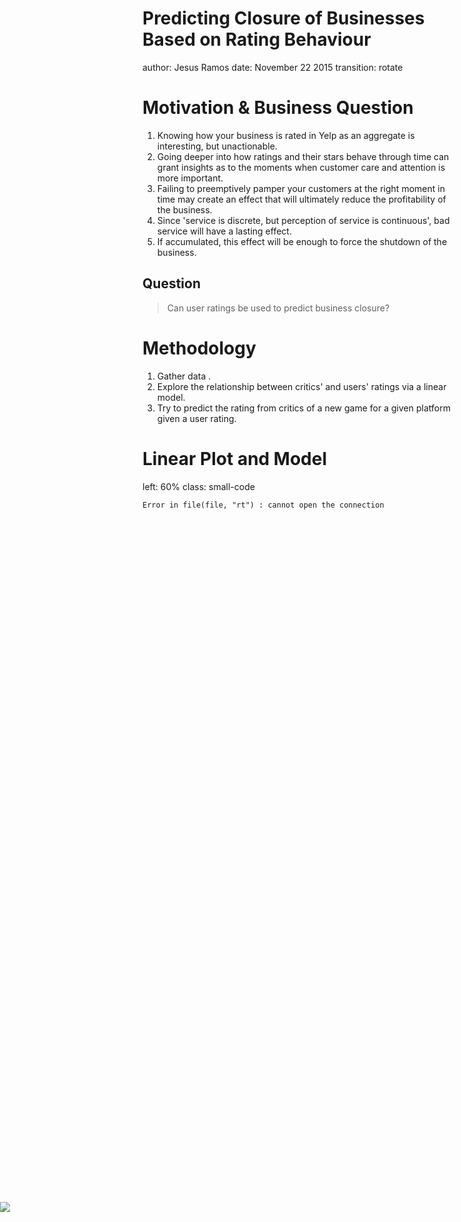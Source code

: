 <style>
.reveal h1, .reveal h2, .reveal h3 {
  word-wrap: normal;
  -moz-hyphens: none;
}

.small-code pre code {
  font-size: 15px;
}

.footer {
    color: black; background: #E8E8E8;
    position: fixed; top: 90%;
    text-align:center; width:100%;
}

.midcenter {
    position: fixed;
    top: 50%;
    left: 50%;
    width: 400px;
    height: 400px;
}

.footer {
    color: black; background: #E8E8E8;
    position: fixed; top: 50%;
    text-align:left; width:100%;
}
</style>

Predicting Closure of Businesses Based on Rating Behaviour
===
author: Jesus Ramos
date: November 22 2015
transition: rotate
<div class="midcenter" style="background-color:transparent; border:0px; box-shadow:none; margin-left:-480px; margin-top:0px;">
<img src="http://vignette2.wikia.nocookie.net/fleck/images/c/c8/Yelp_Logo.png/revision/latest?cb=20110828035920"></img>
</div>

Motivation & Business Question
===
1. Knowing how your business is rated in Yelp as an aggregate is interesting, but unactionable.
2. Going deeper into how ratings and their stars behave through time can grant insights as to the moments when customer care and attention is more important.
3. Failing to preemptively pamper your customers at the right moment in time may create an effect that will ultimately reduce the profitability of the business.
4. Since 'service is discrete, but perception of service is continuous', bad service will have a lasting effect.
5. If accumulated, this effect will be enough to force the shutdown of the business.

## Question
> Can user ratings be used to predict business closure?

Methodology
===
1. Gather data .
2. Explore the relationship between critics' and users' ratings via a linear model.
3. Try to predict the rating from critics of a new game for a given platform given a user rating.

Linear Plot and Model
===
left: 60%
class: small-code



```
Error in file(file, "rt") : cannot open the connection
```
